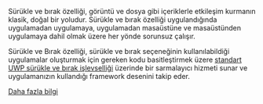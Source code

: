 ﻿Sürükle ve bırak özelliği, görüntü ve dosya gibi içeriklerle etkileşim kurmanın klasik, doğal bir yoludur. Sürükle ve bırak özelliği uygulandığında uygulamadan uygulamaya, uygulamadan masaüstüne ve masaüstünden uygulamaya dahil olmak üzere her yönde sorunsuz çalışır.

Sürükle ve Bırak özelliği, sürükle ve bırak seçeneğinin kullanılabildiği uygulamalar oluşturmak için gereken kodu basitleştirmek üzere [standart UWP sürükle ve bırak işlevselliği](https://docs.microsoft.com/en-us/windows/uwp/app-to-app/drag-and-drop) üzerinde bir sarmalayıcı hizmeti sunar ve uygulamanızın kullandığı framework desenini takip eder.

[Daha fazla bilgi](https://github.com/Microsoft/WindowsTemplateStudio/blob/dev/docs/features/drag-and-drop.md)
